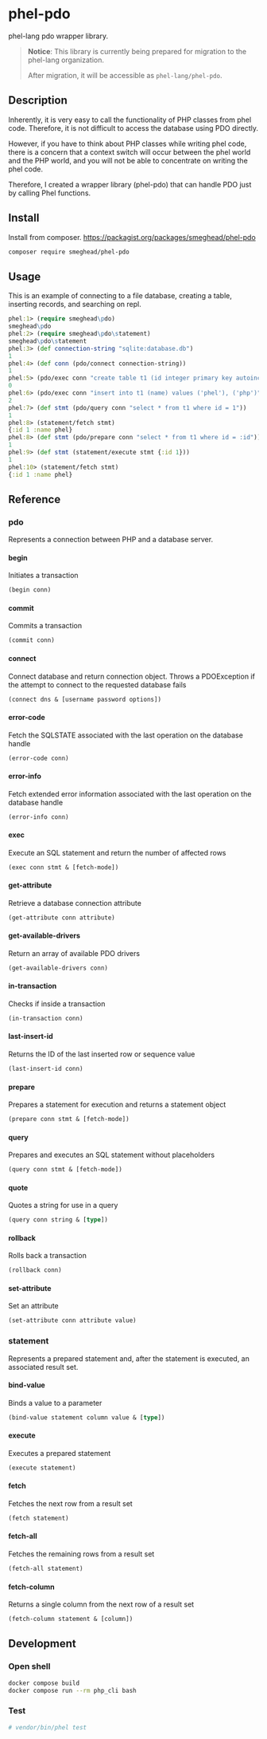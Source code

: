 # phel-pdo

phel-lang pdo wrapper library.

> **Notice**: This library is currently being prepared for migration to the phel-lang organization.
>
> After migration, it will be accessible as `phel-lang/phel-pdo`.

## Description


Inherently, it is very easy to call the functionality of PHP classes from phel code. Therefore, it is not difficult to access the database using PDO directly.

However, if you have to think about PHP classes while writing phel code, there is a concern that a context switch will occur between the phel world and the PHP world, and you will not be able to concentrate on writing the phel code.

Therefore, I created a wrapper library (phel-pdo) that can handle PDO just by calling Phel functions.

## Install

Install from composer. https://packagist.org/packages/smeghead/phel-pdo

```bash
composer require smeghead/phel-pdo
```

## Usage

This is an example of connecting to a file database, creating a table, inserting records, and searching on repl.

```clojure
phel:1> (require smeghead\pdo)
smeghead\pdo
phel:2> (require smeghead\pdo\statement)
smeghead\pdo\statement
phel:3> (def connection-string "sqlite:database.db")
1
phel:4> (def conn (pdo/connect connection-string))
1
phel:5> (pdo/exec conn "create table t1 (id integer primary key autoincrement, name varchr(10))")
0
phel:6> (pdo/exec conn "insert into t1 (name) values ('phel'), ('php')")
2
phel:7> (def stmt (pdo/query conn "select * from t1 where id = 1"))
1
phel:8> (statement/fetch stmt)
{:id 1 :name phel}
phel:8> (def stmt (pdo/prepare conn "select * from t1 where id = :id"))
1
phel:9> (def stmt (statement/execute stmt {:id 1}))
1
phel:10> (statement/fetch stmt)
{:id 1 :name phel}
```

## Reference

### pdo

Represents a connection between PHP and a database server.

####  begin

Initiates a transaction

```clojure
(begin conn)
```

####  commit

Commits a transaction

```clojure
(commit conn)
```

####  connect

Connect database and return connection object.
Throws a PDOException if the attempt to connect to the requested database fails

```clojure
(connect dns & [username password options])
```

####  error-code

Fetch the SQLSTATE associated with the last operation on the database handle

```clojure
(error-code conn)
```

####  error-info

Fetch extended error information associated with the last operation on the database handle

```clojure
(error-info conn)
```

####  exec

Execute an SQL statement and return the number of affected rows

```clojure
(exec conn stmt & [fetch-mode])
```

####  get-attribute

Retrieve a database connection attribute

```clojure
(get-attribute conn attribute)
```

####  get-available-drivers

Return an array of available PDO drivers

```clojure
(get-available-drivers conn)
```

####  in-transaction

Checks if inside a transaction

```clojure
(in-transaction conn)
```

####  last-insert-id

Returns the ID of the last inserted row or sequence value

```clojure
(last-insert-id conn)
```

####  prepare

Prepares a statement for execution and returns a statement object

```clojure
(prepare conn stmt & [fetch-mode])
```

####  query

Prepares and executes an SQL statement without placeholders

```clojure
(query conn stmt & [fetch-mode])
```

####  quote

Quotes a string for use in a query

```clojure
(query conn string & [type])
```

####  rollback

Rolls back a transaction

```clojure
(rollback conn)
```

####  set-attribute

Set an attribute

```clojure
(set-attribute conn attribute value)
```

### statement

Represents a prepared statement and, after the statement is executed, an associated result set.

#### bind-value

Binds a value to a parameter

```clojure
(bind-value statement column value & [type])
```

#### execute

Executes a prepared statement

```clojure
(execute statement)
```

#### fetch

Fetches the next row from a result set

```clojure
(fetch statement)
```

#### fetch-all

Fetches the remaining rows from a result set

```clojure
(fetch-all statement)
```

#### fetch-column

Returns a single column from the next row of a result set

```clojure
(fetch-column statement & [column])
```


## Development

### Open shell

```bash
docker compose build
docker compose run --rm php_cli bash
```

### Test

```bash
# vendor/bin/phel test
```

